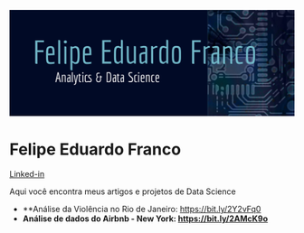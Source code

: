 <p align="center">
  <img src="datatemplate2.png" >
</p> 

# Felipe Eduardo Franco

[Linked-in](https://www.linkedin.com/in/felipe-eduardo-franco-b3a05b186/)

Aqui você encontra meus artigos e projetos de Data Science

* **Análise da Violência no Rio de Janeiro: https://bit.ly/2Y2vFq0
* **Análise de dados do Airbnb - New York: https://bit.ly/2AMcK9o**
